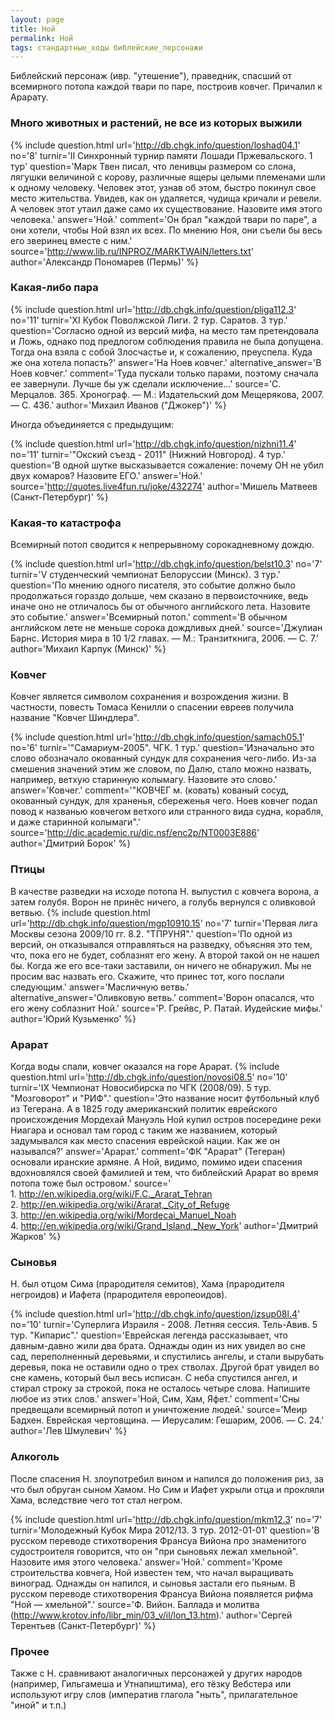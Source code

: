 ```yaml
---
layout: page
title: Ной
permalink: Ной
tags: стандартные_ходы библейские_персонажи
---
```

Библейский персонаж (ивр. "утешение"), праведник, спасший от всемирного потопа каждой твари по паре, построив ковчег. Причалил к Арарату.

### Много животных и растений, не все из которых выжили 

{% include question.html
url='http://db.chgk.info/question/loshad04.1'
no='8'
turnir='II Синхронный турнир памяти Лошади Пржевальского.  1 тур'
question='Марк Твен писал, что ленивцы размером со слона, лягушки величиной с корову, различные ящеры целыми племенами шли к одному человеку. Человек этот, узнав об этом, быстро покинул свое место жительства. Увидев, как он удаляется, чудища кричали и ревели. А человек этот утаил даже само их существование. Назовите имя этого человека.'
answer='Ной.'
comment='Он брал "каждой твари по паре", а они хотели, чтобы Ной взял их всех. По мнению Ноя, они съели бы весь его зверинец вместе с ним.'
source='http://www.lib.ru/INPROZ/MARKTWAIN/letters.txt'
author='Александр Пономарев (Пермь)'
 %}

### Какая-либо пара 

{% include question.html
url='http://db.chgk.info/question/pliga112.3'
no='11'
turnir='XI Кубок Поволжской Лиги. 2 тур. Саратов. 3 тур.'
question='Согласно одной из версий мифа, на место там претендовала и Ложь, однако под предлогом соблюдения правила не была допущена. Тогда она взяла с собой Злосчастье и, к сожалению, преуспела. Куда же она хотела попасть?'
answer='На Ноев ковчег.'
alternative_answer='В Ноев ковчег.'
comment='Туда пускали только парами, поэтому сначала ее завернули. Лучше бы уж сделали исключение...'
source='С. Мерцалов. 365. Хронограф. — М.: Издательский дом Мещерякова, 2007. — С. 436.'
author='Михаил Иванов ("Джокер")'
 %}

Иногда объединяется с предыдущим:

{% include question.html
url='http://db.chgk.info/question/nizhni11.4'
no='11'
turnir='"Окский съезд - 2011" (Нижний Новгород). 4 тур.'
question='В одной шутке высказывается сожаление: почему ОН не убил двух комаров? Назовите ЕГО.'
answer='Ной.'
source='http://quotes.live4fun.ru/joke/432274'
author='Мишель Матвеев (Санкт-Петербург)'
 %}

### Какая-то катастрофа 
Всемирный потоп сводится к непрерывному сорокадневному дождю.

{% include question.html
url='http://db.chgk.info/question/belst10.3'
no='7'
turnir='V студенческий чемпионат Белоруссии (Минск). 3 тур.'
question='По мнению одного писателя, это событие должно было продолжаться гораздо дольше, чем сказано в первоисточнике, ведь иначе оно не отличалось бы от обычного английского лета. Назовите это событие.'
answer='Всемирный потоп.'
comment='В обычном английском лете не меньше сорока дождливых дней.'
source='Джулиан Барнс. История мира в 10 1/2 главах. — М.: Транзиткнига, 2006. — С. 7.'
author='Михаил Карпук (Минск)'
 %}

### Ковчег 
Ковчег является символом сохранения и возрождения жизни. В частности, повесть Томаса Кенилли о спасении евреев получила название "Ковчег Шиндлера".

{% include question.html
url='http://db.chgk.info/question/samach05.1'
no='6'
turnir='"Самариум-2005". ЧГК. 1 тур.'
question='Изначально это слово обозначало окованный сундук для сохранения чего-либо. Из-за смешения значений этим же словом, по Далю, стало можно назвать, например, ветхую старинную колымагу. Назовите это слово.'
answer='Ковчег.'
comment='"КОВЧЕГ м. (ковать) кованый сосуд, окованный сундук, для храненья, сбереженья чего. Ноев ковчег подал повод к названью ковчегом ветхого или странного вида судна, корабля, и даже старинной колымаги".'
source='http://dic.academic.ru/dic.nsf/enc2p/NT0003E886'
author='Дмитрий Борок'
 %}

### Птицы 
В качестве разведки на исходе потопа Н. выпустил с ковчега ворона, а затем голубя. Ворон не принёс ничего, а голубь вернулся с оливковой ветвью.
{% include question.html
url='http://db.chgk.info/question/mgp10910.15'
no='7'
turnir='Первая лига Москвы сезона 2009/10 гг. 8.2. "ТПРУНЯ".'
question='По одной из версий, он отказывался отправляться на разведку, объясняя это тем, что, пока его не будет, соблазнят его жену. А второй такой он не нашел бы. Когда же его все-таки заставили, он ничего не обнаружил. Мы не просим вас назвать его. Скажите, что принес тот, кого послали следующим.'
answer='Масличную ветвь.'
alternative_answer='Оливковую ветвь.'
comment='Ворон опасался, что его жену соблазнит Ной.'
source='Р. Грейвс, Р. Патай. Иудейские мифы.'
author='Юрий Кузьменко'
 %}

### Арарат 
Когда воды спали, ковчег оказался на горе Арарат.
{% include question.html
url='http://db.chgk.info/question/novosi08.5'
no='10'
turnir='IX Чемпионат Новосибирска по ЧГК (2008/09). 5 тур. "Мозговорот" и "РИФ".'
question='Это название носит футбольный клуб из Тегерана. А в 1825 году американский политик еврейского происхождения Мордехай Мануэль Ной купил остров посередине реки Ниагара и основал там город с таким же названием, который задумывался как место спасения еврейской нации. Как же он назывался?'
answer='Арарат.'
comment='ФК "Арарат" (Тегеран) основали иранские армяне. А Ной, видимо, помимо идеи спасения вдохновлялся своей фамилией и тем, что библейский Арарат во время потопа тоже был островом.'
source='<br>1. http://en.wikipedia.org/wiki/F.C._Ararat_Tehran 
    <br>2. http://en.wikipedia.org/wiki/Ararat,_City_of_Refuge 
    <br>3. http://en.wikipedia.org/wiki/Mordecai_Manuel_Noah 
    <br>4. http://en.wikipedia.org/wiki/Grand_Island,_New_York'
author='Дмитрий Жарков'
 %}

### Сыновья 
Н. был отцом Сима (прародителя семитов), Хама (прародителя негроидов) и Иафета (прародителя европеоидов).

{% include question.html
url='http://db.chgk.info/question/izsup08l.4'
no='10'
turnir='Суперлига Израиля - 2008. Летняя сессия. Тель-Авив. 5 тур. "Кипарис".'
question='Еврейская легенда рассказывает, что давным-давно жили два брата. Однажды один из них увидел во сне сад, переполненный деревьями, и спустились ангелы, и стали вырубать деревья, пока не оставили одно о трех стволах. Другой брат увидел во сне камень, который был весь исписан. С неба спустился ангел, и стирал строку за строкой, пока не осталось четыре слова. Напишите любое из этих слов.'
answer='Ной, Сим, Хам, Яфет.'
comment='Сны предвещали всемирный потоп и уничтожение людей.'
source='Меир Бадхен. Еврейская чертовщина. — Иерусалим: Гешарим, 2006. — С. 24.'
author='Лев Шмулевич'
 %}

### Алкоголь 
После спасения Н. злоупотребил вином и напился до положения риз, за что был обруган сыном Хамом. Но Сим и Иафет укрыли отца и прокляли Хама, вследствие чего тот стал негром. 

{% include question.html
url='http://db.chgk.info/question/mkm12.3'
no='7'
turnir='Молодежный Кубок Мира 2012/13. 3 тур. 2012-01-01'
question='В русском переводе стихотворения Франсуа Вийона про знаменитого судостроителя говорится, что он "при сыновьях лежал хмельной". Назовите имя этого человека.'
answer='Ной.'
comment='Кроме строительства ковчега, Ной известен тем, что начал выращивать виноград. Однажды он напился, и сыновья застали его пьяным. В русском переводе стихотворения Франсуа Вийона появляется рифма "Ной — хмельной".'
source='Ф. Вийон. Баллада и молитва (http://www.krotov.info/libr_min/03_v/il/lon_13.htm).'
author='Сергей Терентьев (Санкт-Петербург)'
 %}

### Прочее 
Также с Н. сравнивают аналогичных персонажей у других народов (например, Гильгамеша и Утнапиштима), его тёзку Вебстера или используют игру слов (императив глагола "ныть", прилагательное "иной" и т.п.)

 